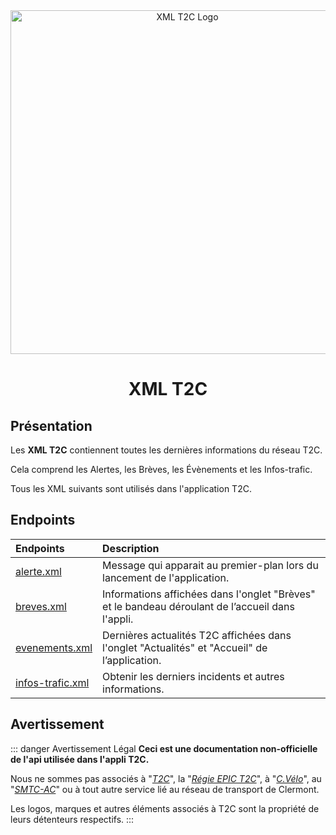 <div align="center">
  <img src="/xml.png" width="550px" alt="XML T2C Logo"/>
  <br>
  <h1>XML T2C</h1>
</div>

## Présentation

Les **XML T2C** contiennent toutes les dernières informations du réseau T2C.

Cela comprend les Alertes, les Brèves, les Évènements et les Infos-trafic.

Tous les XML suivants sont utilisés dans l'application T2C.

## Endpoints

| Endpoints                                                                                                                           | Description                                                                                             |
| :---------------------------------------------------------------------------------------------------------------------------------- | :------------------------------------------------------------------------------------------------------ |
| [alerte.xml](/T2C_XML/alerte.md)                              | Message qui apparait au premier-plan lors du lancement de l'application.                                |
| [breves.xml](/T2C_XML/breves.md)                              | Informations affichées dans l'onglet "Brèves" et le bandeau déroulant de l’accueil dans l'appli.        |
| [evenements.xml](/T2C_XML/evenements.md)                      | Dernières actualités T2C affichées dans l'onglet "Actualités" et "Accueil" de l’application.            |
| [infos-trafic.xml](/T2C_XML/infos-trafic.md)                  | Obtenir les derniers incidents et autres informations.                                                  |

## Avertissement
::: danger Avertissement Légal
**Ceci est une documentation non-officielle de l'api utilisée dans l'appli T2C.**

Nous ne sommes pas associés à "*[T2C](https://www.t2c.fr/)*", la "*[Régie EPIC T2C](https://annuaire-entreprises.data.gouv.fr/entreprise/regie-des-transports-urbains-de-l-agglomeration-clermontoise-t2c-789515160)*", à "*[C.Vélo](https://www.c-velo.fr/)*", au "*[SMTC-AC](https://www.smtc-clermont-agglo.fr/)*" ou à tout autre service lié au réseau de transport de Clermont.

Les logos, marques et autres éléments associés à T2C sont la propriété de leurs détenteurs respectifs.
:::
